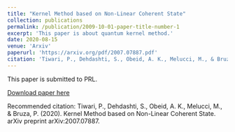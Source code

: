```yaml
---
title: "Kernel Method based on Non-Linear Coherent State"
collection: publications
permalink: /publication/2009-10-01-paper-title-number-1
excerpt: 'This paper is about quantum kernel method.'
date: 2020-08-15
venue: 'Arxiv'
paperurl: 'https://arxiv.org/pdf/2007.07887.pdf'
citation: 'Tiwari, P., Dehdashti, S., Obeid, A. K., Melucci, M., & Bruza, P. (2020). Kernel Method based on Non-Linear Coherent State. arXiv preprint arXiv:2007.07887.'
---
```

This paper is submitted to PRL.

[Download paper here](http://academicpages.github.io/files/paper1.pdf)

Recommended citation: Tiwari, P., Dehdashti, S., Obeid, A. K., Melucci, M., & Bruza, P. (2020). Kernel Method based on Non-Linear Coherent State. arXiv preprint arXiv:2007.07887.
